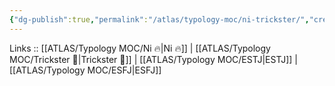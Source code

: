 ```yaml
---
{"dg-publish":true,"permalink":"/atlas/typology-moc/ni-trickster/","created":"","updated":""}
---
```


Links :: [[ATLAS/Typology MOC/Ni 🔥\|Ni 🔥]] | [[ATLAS/Typology MOC/Trickster 🤡\|Trickster 🤡]] | [[ATLAS/Typology MOC/ESTJ\|ESTJ]] | [[ATLAS/Typology MOC/ESFJ\|ESFJ]]
